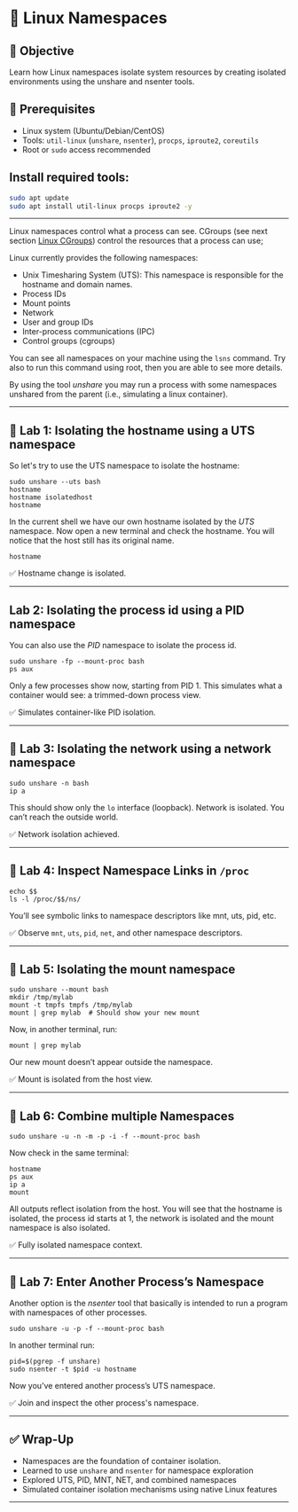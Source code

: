 # 🧪 Linux Namespaces

## 🎯 Objective

Learn how Linux namespaces isolate system resources by creating isolated environments using the unshare and nsenter tools.

## 🧰 Prerequisites
- Linux system (Ubuntu/Debian/CentOS)
- Tools: `util-linux` (`unshare`, `nsenter`), `procps`, `iproute2`, `coreutils`
- Root or `sudo` access recommended

## Install required tools:

```bash
sudo apt update
sudo apt install util-linux procps iproute2 -y
```

---

Linux namespaces control what a process can see. CGroups (see next section [Linux CGroups](#linux-cgroups)) control the resources that a process can use;

Linux currently provides the following namespaces:
* Unix Timesharing System (UTS): This namespace is responsible for the hostname and domain names.
* Process IDs
* Mount points
* Network
* User and group IDs
* Inter-process communications (IPC)
* Control groups (cgroups)

You can see all namespaces on your machine using the `lsns` command.
Try also to run this command using root, then you are able to see more details.

By using the tool _unshare_ you may run a process with some namespaces unshared from the parent
(i.e., simulating a linux container).

---

## 🔹 Lab 1: Isolating the hostname using a UTS namespace

So let's try to use the UTS namespace to isolate the hostname:

```shell
sudo unshare --uts bash
hostname
hostname isolatedhost
hostname
``` 

In the current shell we have our own hostname isolated by the _UTS_ namespace.
Now open a new terminal and check the hostname. You will notice that the host still has its original name.

```shell
hostname
``` 

✅ Hostname change is isolated.

---

## Lab 2: Isolating the process id using a PID namespace

You can also use the _PID_ namespace to isolate the process id.

```shell
sudo unshare -fp --mount-proc bash
ps aux
```

Only a few processes show now, starting from PID 1. This simulates what a container would see: a trimmed-down process view.

✅ Simulates container-like PID isolation.

---

## 🔹 Lab 3: Isolating the network using a network namespace

```shell
sudo unshare -n bash
ip a
```

This should show only the `lo` interface (loopback). Network is isolated. You can’t reach the outside world.

✅ Network isolation achieved.

---

## 🔹 Lab 4: Inspect Namespace Links in `/proc`

```shell
echo $$
ls -l /proc/$$/ns/
```

You’ll see symbolic links to namespace descriptors like mnt, uts, pid, etc.

✅ Observe `mnt`, `uts`, `pid`, `net`, and other namespace descriptors.

---

## 🔹 Lab 5: Isolating the mount namespace

```shell
sudo unshare --mount bash
mkdir /tmp/mylab
mount -t tmpfs tmpfs /tmp/mylab
mount | grep mylab  # Should show your new mount
```

Now, in another terminal, run:

```shell
mount | grep mylab
```

Our new mount doesn’t appear outside the namespace.

✅ Mount is isolated from the host view.

---

## 🔹 Lab 6: Combine multiple Namespaces

```shell
sudo unshare -u -n -m -p -i -f --mount-proc bash
```

Now check in the same terminal:

```shell
hostname
ps aux
ip a
mount
```

All outputs reflect isolation from the host.
You will see that the hostname is isolated, the process id starts at 1, the network is isolated and the mount namespace is also isolated.

✅ Fully isolated namespace context.

---

## 🔹 Lab 7: Enter Another Process’s Namespace

Another option is the _nsenter_ tool that basically is intended
to run a program with namespaces of other processes.

```shell
sudo unshare -u -p -f --mount-proc bash
```

In another terminal run:

```shell
pid=$(pgrep -f unshare)
sudo nsenter -t $pid -u hostname
```

Now you’ve entered another process’s UTS namespace.

✅ Join and inspect the other process's namespace.

---

## ✅ Wrap-Up

* Namespaces are the foundation of container isolation.
* Learned to use `unshare` and `nsenter` for namespace exploration
* Explored UTS, PID, MNT, NET, and combined namespaces
* Simulated container isolation mechanisms using native Linux features

---